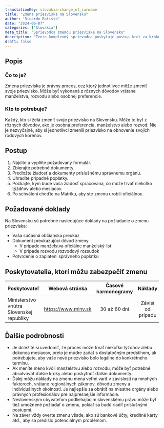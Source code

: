 ```yaml
---
translationKey: slovakia-change_of_surname
title: "Zmena priezviska na Slovensku"
author: "Ricardo Batista"
date: "2024-06-07"
categories: ["Slovakia"]
meta_title: "Sprievodca zmenou priezviska na Slovensku"
description: "Tento komplexný sprievodca poskytuje postup krok za krokom, ako zmeniť svoje priezvisko na Slovensku. Obsahuje zoznam potrebných dokumentov, právne postupy, ako aj potenciálnych poskytovateľov, ktorí môžu pomôcť s procesom."
draft: false
---
```


## Popis
### Čo to je?
Zmena priezviska je právny proces, cez ktorý jednotlivec môže zmeniť svoje priezvisko. Môže byť vykonaná z rôznych dôvodov vrátane manželstva, rozvodu alebo osobnej preferencie.

### Kto to potrebuje?
Každý, kto si želá zmeniť svoje priezvisko na Slovensku. Môže to byť z rôznych dôvodov, ako je osobná preferencia, manželstvo alebo rozvod. Nie je nezvyčajné, aby si jednotlivci zmenili priezvisko na obnovenie svojich rodových koreňov.

## Postup
1. Nájdite a vyplňte požadovaný formulár.
2. Zbierajte potrebné dokumenty.
3. Predložte žiadosť a dokumenty príslušnému správnemu orgánu.
4. Uhradite prípadné poplatky.
5. Počkajte, kým bude vaša žiadosť spracovaná, čo môže trvať niekoľko týždňov alebo mesiacov.
6. Po schválení choďte na Matriku, aby ste zmenu urobili oficiálnou.

## Požadované doklady
Na Slovensku sú potrebné nasledujúce doklady na požiadanie o zmenu priezviska:

- Vaša súčasná občianska preukaz
- Dokument preukazujúci dôvod zmeny
  * V prípade manželstva oficiálne manželský list
  * V prípade rozvodu rozvodový rozsudok
- Potvrdenie o zaplatení správneho poplatku

## Poskytovatelia, ktorí môžu zabezpečiť zmenu
| Poskytovateľ  |      Webová stránka     |     Časové harmonogramy     |  Náklady   |
| --------------- | --------------- |  :-------------: | :-------------: |
| Ministerstvo vnútra Slovenskej republiky      |  https://www.minv.sk  |      30 až 60 dní     |        Závisí od prípadu       |

## Ďalšie podrobnosti
- Je dôležité si uvedomiť, že proces môže trvať niekoľko týždňov alebo dokonca mesiacov, preto je múdre začať s dostatočným predstihom, ak potrebujete, aby vaše nové priezvisko bolo legálne do konkrétneho termínu.
- Ak meníte meno kvôli manželstvu alebo rozvodu, môže byť potrebné absolvovať ďalšie kroky alebo poskytnúť ďalšie dokumenty.
- Ďalej môžu náklady na zmenu mena veľmi variť v závislosti na mnohých faktoroch, vrátane regionálnych zákonov, dôvodu zmeny a individuálnych okolností. Je najlepšie sa obrátiť na miestne orgány alebo právnych profesionálov pre najpresnejšie informácie.
- Neslovenským obyvateľom podliehajúcim slovenskému právu môže byť tiež umožnené požiadať o zmenu, pokiaľ sa budú riadiť príslušnými postupmi.
- Na záver vždy overte zmenu všade, ako sú bankové účty, kreditné karty atď., aby sa predišlo potenciálnym problémom.